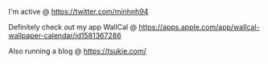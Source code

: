 I'm active @ https://twitter.com/minhnh94

Definitely check out my app WallCal @ https://apps.apple.com/app/wallcal-wallpaper-calendar/id1581367286

Also running a blog @ https://tsukie.com/
